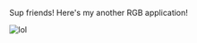 Sup friends! Here's my another RGB application! 

![lol](https://www.memeatlas.com/images/misc/alien-dancing-on-moon.gif)
